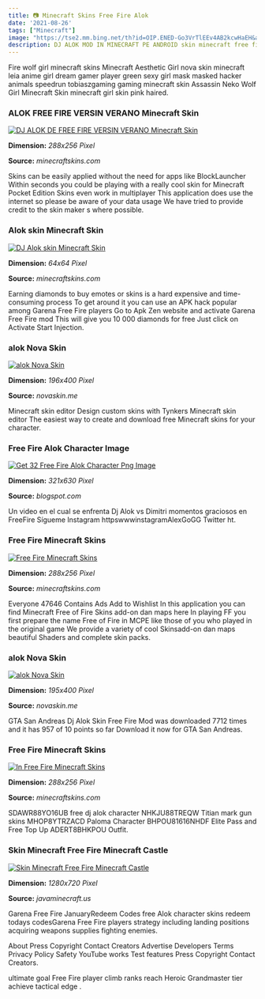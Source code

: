 ```yaml
---
title: 📷 Minecraft Skins Free Fire Alok
date: '2021-08-26'
tags: ["Minecraft"]
image: "https://tse2.mm.bing.net/th?id=OIP.ENED-Go3VrTlEEv4AB2kcwHaEH&amp;pid=15.1"
description: DJ ALOK MOD IN MINECRAFT PE ANDROID skin minecraft free fire alok Hy vọng rằng với những nội dung về skin minecraft free fire alok mà alphaminfo
---
```




Fire wolf girl minecraft skins Minecraft Aesthetic Girl nova skin minecraft leia anime girl dream gamer player green sexy girl mask masked hacker animals speedrun tobiaszgaming gaming minecraft skin Assassin Neko Wolf Girl Minecraft Skin minecraft girl skin pink haired.



### ALOK FREE FIRE VERSIN VERANO Minecraft Skin

[![DJ ALOK DE FREE FIRE VERSIN VERANO  Minecraft Skin](https://www.minecraftskins.com/uploads/preview-skins/2019/11/18/dj-alok--de-free-fire-versin-verano-13633990.png?v233)](https://www.minecraftskins.com/uploads/preview-skins/2019/11/18/dj-alok--de-free-fire-versin-verano-13633990.png?v233)


**Dimension:** _288x256 Pixel_ 

**Source:** _minecraftskins.com_ 


Skins can be easily applied without the need for apps like BlockLauncher Within seconds you could be playing with a really cool skin for Minecraft Pocket Edition Skins even work in multiplayer This application does use the internet so please be aware of your data usage We have tried to provide credit to the skin maker s where possible.


### Alok skin Minecraft Skin

[![DJ Alok skin  Minecraft Skin](https://www.minecraftskins.com/uploads/skins/2021/01/02/dj-alok-skin-16228422.png?v302)](https://www.minecraftskins.com/uploads/skins/2021/01/02/dj-alok-skin-16228422.png?v302)


**Dimension:** _64x64 Pixel_ 

**Source:** _minecraftskins.com_ 


Earning diamonds to buy emotes or skins is a hard expensive and time-consuming process To get around it you can use an APK hack popular among Garena Free Fire players Go to Apk Zen website and activate Garena Free Fire mod This will give you 10 000 diamonds for free Just click on Activate Start Injection.


### alok Nova Skin

[![alok  Nova Skin](https://lh3.googleusercontent.com/alqmpd0VkQDO7A9chkUHieOZAeKKUnJvKuJhH34ZkR_NW2OPsvJNB9QRkt7bD4wHyKzF_5ARzANJAa85-ZVa=s400)](https://lh3.googleusercontent.com/alqmpd0VkQDO7A9chkUHieOZAeKKUnJvKuJhH34ZkR_NW2OPsvJNB9QRkt7bD4wHyKzF_5ARzANJAa85-ZVa=s400)


**Dimension:** _196x400 Pixel_ 

**Source:** _novaskin.me_ 


Minecraft skin editor Design custom skins with Tynkers Minecraft skin editor The easiest way to create and download free Minecraft skins for your character.


###  Free Fire Alok Character Image

[![Get 32 Free Fire Alok Character Png Image](https://lh5.googleusercontent.com/proxy/cz9ueCj7mMYm_SZv7PENtzlvHc32QLGc_0PksPi5sKyekJSlMi13d3IwtTbi42jVnzSyUz0UZXPHH_NVudl8cxNBwHLrBbS5-B1Kdn4=w1200-h630-p-k-no-nu)](https://lh5.googleusercontent.com/proxy/cz9ueCj7mMYm_SZv7PENtzlvHc32QLGc_0PksPi5sKyekJSlMi13d3IwtTbi42jVnzSyUz0UZXPHH_NVudl8cxNBwHLrBbS5-B1Kdn4=w1200-h630-p-k-no-nu)


**Dimension:** _321x630 Pixel_ 

**Source:** _blogspot.com_ 


Un video en el cual se enfrenta Dj Alok vs Dimitri momentos graciosos en FreeFire Sígueme Instagram httpswwwinstagramAlexGoGG Twitter ht.


### Free Fire Minecraft Skins

[![Free Fire  Minecraft Skins](https://www.minecraftskins.com/uploads/preview-skins/2020/07/08/joker-free-fire-14776857.png?v245)](https://www.minecraftskins.com/uploads/preview-skins/2020/07/08/joker-free-fire-14776857.png?v245)


**Dimension:** _288x256 Pixel_ 

**Source:** _minecraftskins.com_ 


Everyone 47646 Contains Ads Add to Wishlist In this application you can find Minecraft Free of Fire Skins add-on dan maps here In playing FF you first prepare the name Free of Fire in MCPE like those of you who played in the original game We provide a variety of cool Skinsadd-on dan maps beautiful Shaders and complete skin packs.


### alok Nova Skin

[![alok  Nova Skin](https://lh3.googleusercontent.com/hu0omMeZlBmbHhwXak1oGOSR1tHSavHlacoYacBZs3mzpcztQcEZBFQQMTV7oYfCvWorxnV5NGzt9-Xk9I5N6Q=s400)](https://lh3.googleusercontent.com/hu0omMeZlBmbHhwXak1oGOSR1tHSavHlacoYacBZs3mzpcztQcEZBFQQMTV7oYfCvWorxnV5NGzt9-Xk9I5N6Q=s400)


**Dimension:** _195x400 Pixel_ 

**Source:** _novaskin.me_ 


GTA San Andreas Dj Alok Skin Free Fire Mod was downloaded 7712 times and it has 957 of 10 points so far Download it now for GTA San Andreas.


### Free Fire Minecraft Skins

[![In Free Fire  Minecraft Skins](https://www.minecraftskins.com/uploads/preview-skins/2020/07/06/foquita-bebe-14761057.png?v292)](https://www.minecraftskins.com/uploads/preview-skins/2020/07/06/foquita-bebe-14761057.png?v292)


**Dimension:** _288x256 Pixel_ 

**Source:** _minecraftskins.com_ 


SDAWR88YO16UB free dj alok character NHKJU88TREQW Titian mark gun skins MHOP8YTRZACD Paloma Character BHPOU81616NHDF Elite Pass and Free Top Up ADERT8BHKPOU Outfit.


### Skin Minecraft Free Fire Minecraft Castle

[![Skin Minecraft Free Fire  Minecraft Castle](https://i.ytimg.com/vi/QXtTQv8ZLTQ/maxresdefault.jpg)](https://i.ytimg.com/vi/QXtTQv8ZLTQ/maxresdefault.jpg)


**Dimension:** _1280x720 Pixel_ 

**Source:** _javaminecraft.us_ 



Garena Free Fire JanuaryRedeem Codes free Alok character skins redeem todays codesGarena Free Fire players strategy including landing positions acquiring weapons supplies fighting enemies.


About Press Copyright Contact Creators Advertise Developers Terms Privacy Policy Safety YouTube works Test features Press Copyright Contact Creators.


 ultimate goal Free Fire player climb ranks reach Heroic Grandmaster tier achieve tactical edge .




